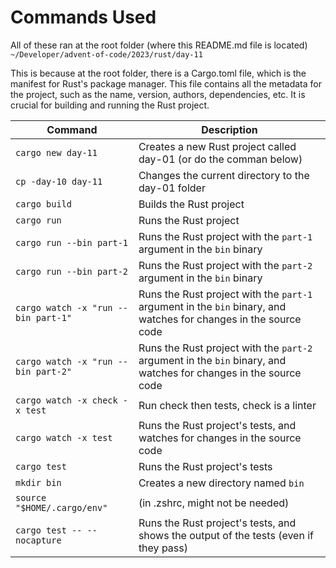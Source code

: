 # Commands Used

All of these ran at the root folder (where this README.md file is located) 
`~/Developer/advent-of-code/2023/rust/day-11`

This is because at the root folder, there is a Cargo.toml file, which is the 
manifest for Rust's package manager. This file contains all the metadata for the project, such as the name, version, authors, dependencies, etc. It is crucial for building and running the Rust project.

Command | Description
--- | ---
`cargo new day-11` | Creates a new Rust project called day-01 (or do the comman below)
`cp -day-10 day-11` | Changes the current directory to the day-01 folder
`cargo build` | Builds the Rust project
`cargo run` | Runs the Rust project
`cargo run --bin part-1` | Runs the Rust project with the `part-1` argument in the `bin` binary
`cargo run --bin part-2` | Runs the Rust project with the `part-2` argument in the `bin` binary
`cargo watch -x "run --bin part-1"` | Runs the Rust project with the `part-1` argument in the `bin` binary, and watches for changes in the source code
`cargo watch -x "run --bin part-2"` | Runs the Rust project with the `part-2` argument in the `bin` binary, and watches for changes in the source code
`cargo watch -x check -x test` | Run check then tests, check is a linter
`cargo watch -x test` | Runs the Rust project's tests, and watches for changes in the source code
`cargo test` | Runs the Rust project's tests
`mkdir bin` | Creates a new directory named `bin`
`source "$HOME/.cargo/env"` | (in .zshrc, might not be needed)
`cargo test -- --nocapture` | Runs the Rust project's tests, and shows the output of the tests (even if they pass)
